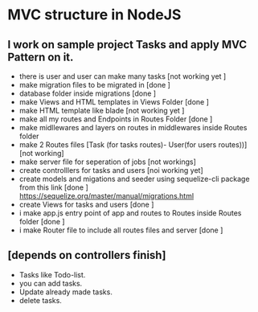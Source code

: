 # MVC structure in NodeJS

## I work on sample project Tasks and apply MVC Pattern on it.

- there is user and user can make many tasks [not working yet ]
- make migration files to be migrated in [done ]
- database folder inside migrations [done ]
- make Views and HTML templates in Views Folder [done ]
- make HTML template like blade [not working yet ]
- make all my routes and Endpoints in Routes Folder [done ]
- make midllewares and layers on routes in middlewares inside Routes folder
- make 2 Routes files [Task (for tasks routes)- User(for users routes))] [not working]
- make server file for seperation of jobs [not workings]
- create controlllers for tasks and users [noi working yet]
- create models and migations and seeder using sequelize-cli package from this link [done ]
  https://sequelize.org/master/manual/migrations.html
- create Views for tasks and users [done ]
- i make app.js entry point of app and routes to Routes inside Routes folder [done ]
- i make Router file to include all routes files and server [done ]

## [depends on controllers finish]

- Tasks like Todo-list.
- you can add tasks.
- Update already made tasks.
- delete tasks.
